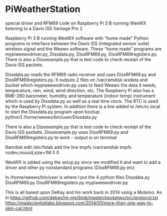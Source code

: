 # PiWeatherStation
special driver and RFM69 code on Raspberry Pi 3 B running WeeWX listening to a Davis ISS Vantage Pro 2

Raspberry Pi 3 B running WeeWX software with “home made” Python programs to interface between the Davis ISS (integrated sensor suite) wireless signal and the Weewx software. These “home made” programs are mypiweewxdriver.py, Dissdata.py, DissRFM69.py, DissRFM69registers.py.  There is also a Dissexample.py that is test code to check receipt of the Davis ISS packets. 

Dissdata.py reads the RFM69 radio receiver and uses DissRFM69.py and DissRFM69registers.py. It outputs 2 files on /var/ramdisk wxdata and bucket which mypiweewxdriver.py uses to feed Weewx the data it needs, temperature, rain, wind, wind direction, etc. The Raspberry Pi also has a BME-280 barometer, humidity and temperature (indoor temp) instrument which is used by Dissdata.py as well as a real time clock. The RTC is used by the Raspberry Pi system.
In addition there is a line added to /etc/rc.local to start the Dissdata.py program upon bootup.  
python3 /home/weewx/bin/user/Dissdata.py

There is also a Dissexample.py that is test code to check receipt of the Davis ISS packets. 
Dissexample.py uses DissRFM69.py and DissRFM69registers.py to work - output is on terminal

Ramdisk 
edit /etc/fstab
add the line 
tmpfs /var/ramdisk tmpfs nodev,nosuid,size=1M 0 0

WeeWX is added using the setup.py since we modified it and want to add a driver and other py nonstandard programs (DissRFM69.py etc)

In /home/weewx/bin/user is where I put the 4 python files Dissdata.py DissRFM69.py DissRFM69registers.py mypiweewxdriver.py

This is all based upon DeKay and his work back in 2014 using a Moteino. 
As in https://github.com/dekay/im-me/blob/master/pocketwx/src/protocol.txt
https://madscientistlabs.blogspot.com/2014/01/more-than-one-way-to-skin-cat.html

 
